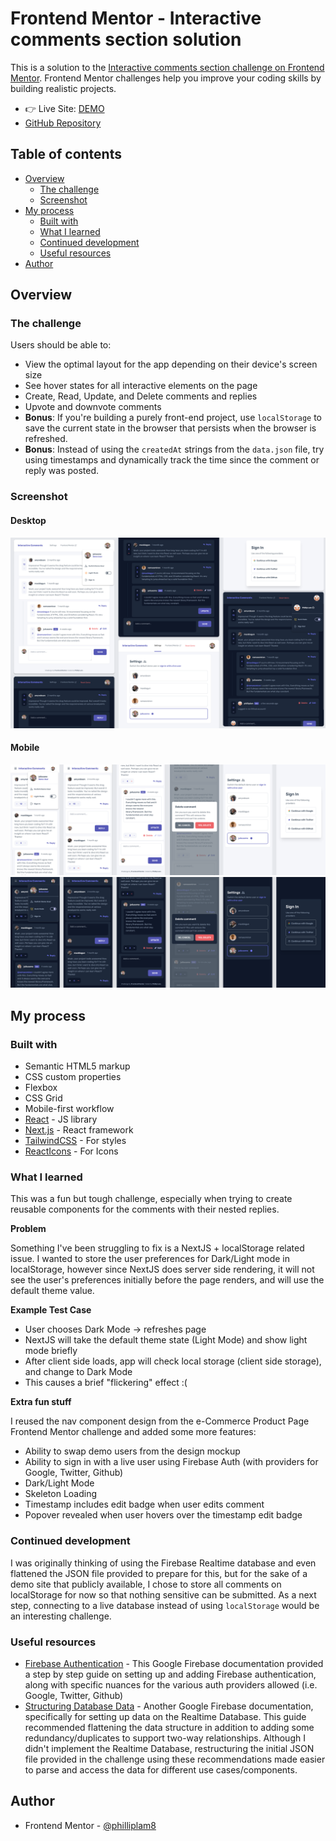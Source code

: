 # Frontend Mentor - Interactive comments section solution

This is a solution to the [Interactive comments section challenge on Frontend Mentor](https://www.frontendmentor.io/challenges/interactive-comments-section-iG1RugEG9). Frontend Mentor challenges help you improve your coding skills by building realistic projects.

- 👉 Live Site: [DEMO](https://interactivecomments.vercel.app/)
- [GitHub Repository](https://github.com/philliplam8/interactive-comments-section-app-challenge)

## Table of contents

- [Overview](#overview)
  - [The challenge](#the-challenge)
  - [Screenshot](#screenshot)
- [My process](#my-process)
  - [Built with](#built-with)
  - [What I learned](#what-i-learned)
  - [Continued development](#continued-development)
  - [Useful resources](#useful-resources)
- [Author](#author)

## Overview

### The challenge

Users should be able to:

- View the optimal layout for the app depending on their device's screen size
- See hover states for all interactive elements on the page
- Create, Read, Update, and Delete comments and replies
- Upvote and downvote comments
- **Bonus**: If you're building a purely front-end project, use `localStorage` to save the current state in the browser that persists when the browser is refreshed.
- **Bonus**: Instead of using the `createdAt` strings from the `data.json` file, try using timestamps and dynamically track the time since the comment or reply was posted.

### Screenshot

#### Desktop

<img src='./public/demo/desktop.png' alt="demo screenshot desktop">

#### Mobile

<img src='./public/demo/mobile-light.png' alt="demo screenshot mobile light mode">
<img src='./public/demo/mobile-dark.png' alt="demo screenshot mobile dark mode">

## My process

### Built with

- Semantic HTML5 markup
- CSS custom properties
- Flexbox
- CSS Grid
- Mobile-first workflow
- [React](https://reactjs.org/) - JS library
- [Next.js](https://nextjs.org/) - React framework
- [TailwindCSS](https://tailwindcss.com/) - For styles
- [ReactIcons](https://react-icons.github.io/react-icons) - For Icons

### What I learned

This was a fun but tough challenge, especially when trying to create reusable components for the comments with their nested replies.

**Problem**

Something I've been struggling to fix is a NextJS + localStorage related issue. I wanted to store the user preferences for Dark/Light mode in localStorage, however since NextJS does server side rendering, it will not see the user's preferences initially before the page renders, and will use the default theme value.

**Example Test Case**

- User chooses Dark Mode -> refreshes page
- NextJS will take the default theme state (Light Mode) and show light mode briefly
- After client side loads, app will check local storage (client side storage), and change to Dark Mode
- This causes a brief "flickering" effect :(

**Extra fun stuff**

I reused the nav component design from the e-Commerce Product Page Frontend Mentor challenge and added some more features:

- Ability to swap demo users from the design mockup
- Ability to sign in with a live user using Firebase Auth (with providers for Google, Twitter, Github)
- Dark/Light Mode
- Skeleton Loading
- Timestamp includes edit badge when user edits comment
- Popover revealed when user hovers over the timestamp edit badge

### Continued development

I was originally thinking of using the Firebase Realtime database and even flattened the JSON file provided to prepare for this, but for the sake of a demo site that publicly available, I chose to store all comments on localStorage for now so that nothing sensitive can be submitted. As a next step, connecting to a live database instead of using `localStorage` would be an interesting challenge.

### Useful resources

- [Firebase Authentication](https://firebase.google.com/docs/auth/web/firebaseui) - This Google Firebase documentation provided a step by step guide on setting up and adding Firebase authentication, along with specific nuances for the various auth providers allowed (i.e. Google, Twitter, Github)
- [Structuring Database Data](https://firebase.google.com/docs/database/web/structure-data) - Another Google Firebase documentation, specifically for setting up data on the Realtime Database. This guide recommended flattening the data structure in addition to adding some redundancy/duplicates to support two-way relationships. Although I didn't implement the Realtime Database, restructuring the initial JSON file provided in the challenge using these recommendations made easier to parse and access the data for different use cases/components.

## Author

- Frontend Mentor - [@philliplam8](https://www.frontendmentor.io/profile/philliplam8)
